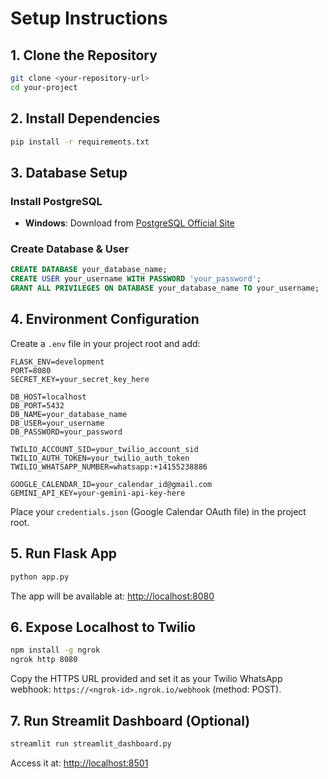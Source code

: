 # Setup Instructions

## 1. Clone the Repository

```bash
git clone <your-repository-url>
cd your-project
```

## 2. Install Dependencies

```bash
pip install -r requirements.txt
```

## 3. Database Setup

### Install PostgreSQL

* **Windows**: Download from [PostgreSQL Official Site](https://www.postgresql.org/download/)

### Create Database & User

```sql
CREATE DATABASE your_database_name;
CREATE USER your_username WITH PASSWORD 'your_password';
GRANT ALL PRIVILEGES ON DATABASE your_database_name TO your_username;
```

## 4. Environment Configuration

Create a `.env` file in your project root and add:

```env
FLASK_ENV=development
PORT=8080
SECRET_KEY=your_secret_key_here

DB_HOST=localhost
DB_PORT=5432
DB_NAME=your_database_name
DB_USER=your_username
DB_PASSWORD=your_password

TWILIO_ACCOUNT_SID=your_twilio_account_sid
TWILIO_AUTH_TOKEN=your_twilio_auth_token
TWILIO_WHATSAPP_NUMBER=whatsapp:+14155238886

GOOGLE_CALENDAR_ID=your_calendar_id@gmail.com
GEMINI_API_KEY=your-gemini-api-key-here
```

Place your `credentials.json` (Google Calendar OAuth file) in the project root.

## 5. Run Flask App

```bash
python app.py
```

The app will be available at: [http://localhost:8080](http://localhost:8080)

## 6. Expose Localhost to Twilio

```bash
npm install -g ngrok
ngrok http 8080
```

Copy the HTTPS URL provided and set it as your Twilio WhatsApp webhook: `https://<ngrok-id>.ngrok.io/webhook` (method: POST).

## 7. Run Streamlit Dashboard (Optional)

```bash
streamlit run streamlit_dashboard.py
```

Access it at: [http://localhost:8501](http://localhost:8501)
